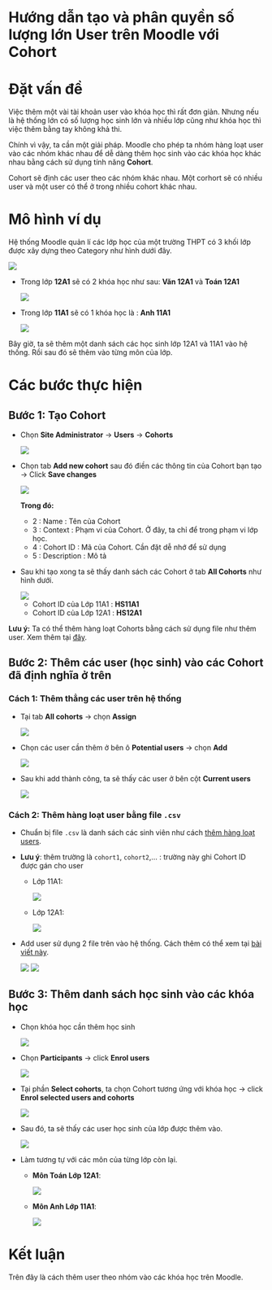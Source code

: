 # Hướng dẫn tạo và phân quyền số lượng lớn User trên Moodle với Cohort


# Đặt vấn đề
Việc thêm một vài tài khoản user vào khóa học thì rất đơn giản. Nhưng nếu là hệ thống lớn có số lượng học sinh lớn và nhiều lớp cũng như khóa học thì việc thêm bằng tay không khả thi.

Chính vì vậy, ta cần một giải pháp. Moodle cho phép ta nhóm hàng loạt user vào các nhóm khác nhau để dễ dàng thêm học sinh vào các khóa học khác nhau bằng cách sử dụng tính năng **Cohort**.

Cohort sẽ định các user theo các nhóm khác nhau. Một corhort sẽ có nhiều user và một user có thể ở trong nhiều cohort khác nhau.

# Mô hình ví dụ
Hệ thống Moodle quản lí các lớp học của một trường THPT có 3 khối lớp được xây dựng theo Category như hình dưới đây.

<img src="https://i.imgur.com/YDY2QHm.png">

- Trong lớp **12A1** sẽ có 2 khóa học như sau: **Văn 12A1** và **Toán 12A1**

    <img src="https://i.imgur.com/1lRDhD8.png">

- Trong lớp **11A1** sẽ có 1 khóa học là : **Anh 11A1**

    <img src="https://i.imgur.com/8StytJ9.png">
 
Bây giờ, ta sẽ thêm một danh sách các học sinh lớp 12A1 và 11A1 vào hệ thống. Rồi sau đó sẽ thêm vào từng môn của lớp.


# Các bước thực hiện
## Bước 1: Tạo Cohort
- Chọn **Site Administrator** -> **Users** -> **Cohorts**

    <img src="https://i.imgur.com/fld7DWs.png">

- Chọn tab **Add new cohort** sau đó điền các thông tin của Cohort bạn tạo -> Click **Save changes**

    <img src="https://i.imgur.com/gseskeP.png">

    **Trong đó:**

    - 2 : Name : Tên của Cohort
    - 3 : Context : Phạm vi của Cohort. Ở đây, ta chỉ để trong phạm vi lớp học.
    - 4 : Cohort ID : Mã của Cohort. Cần đặt dễ nhớ để sử dụng
    - 5 : Description : Mô tả

- Sau khi tạo xong ta sẽ thấy danh sách các Cohort ở tab **All Cohorts** như hình dưới.

    <img src="https://i.imgur.com/S0irgwy.png">

    - Cohort ID của Lớp 11A1 : **HS11A1**
    - Cohort ID của Lớp 12A1 : **HS12A1**

**Lưu ý:** Ta có thể thêm hàng loạt Cohorts bằng cách sử dụng file như thêm user. Xem thêm tại [đây](https://docs.moodle.org/38/en/Upload_cohorts).

## Bước 2: Thêm các user (học sinh) vào các Cohort đã định nghĩa ở trên
### **Cách 1**: Thêm thẳng các user trên hệ thống
- Tại tab **All cohorts** -> chọn **Assign**

    <img src="https://i.imgur.com/XYWf9zQ.png">

- Chọn các user cần thêm ở bên ô **Potential users** -> chọn **Add**

    <img src="https://i.imgur.com/9bX6pZ3.png">

- Sau khi add thành công, ta sẽ thấy các user ở bên cột **Current users**

    <img src="https://i.imgur.com/tEBJcze.png">

### **Cách 2**: Thêm hàng loạt user bằng file `.csv`
- Chuẩn bị file `.csv` là danh sách các sinh viên như cách [thêm hàng loạt users](https://news.cloud365.vn/moodle-hdsd-1-huong-dan-them-tai-khoan-nguoi-dung-vao-he-thong-moodle/).

- **Lưu ý**: thêm trường là `cohort1`, `cohort2`,... : trường này ghi Cohort ID được gán cho user
    - Lớp 11A1:

        <img src="https://i.imgur.com/cW4z9Rj.png">

    - Lớp 12A1:

        <img src="https://i.imgur.com/oWChMls.png">

- Add user sử dụng 2 file trên vào hệ thống. Cách thêm có thể xem tại [bài viết này](https://news.cloud365.vn/moodle-hdsd-1-huong-dan-them-tai-khoan-nguoi-dung-vao-he-thong-moodle/).
    
    <img src="https://i.imgur.com/5rVM14K.png">

    <img src="https://i.imgur.com/Z6G9DiV.png">

## Bước 3: Thêm danh sách học sinh vào các khóa học
- Chọn khóa học cần thêm học sinh

    <img src="https://i.imgur.com/d0qWju8.png">

- Chọn **Participants** -> click **Enrol users**

    <img src="https://i.imgur.com/PQrTv6A.png">

- Tại phần **Select cohorts**, ta chọn Cohort tương ứng với khóa học -> click **Enrol selected users and cohorts**

    <img src="https://i.imgur.com/fmYgTIK.png">

- Sau đó, ta sẽ thấy các user học sinh của lớp được thêm vào.

    <img src="https://i.imgur.com/XSsmeaQ.png">

- Làm tương tự với các môn của từng lớp còn lại.

    - **Môn Toán Lớp 12A1**:

        <img src="https://i.imgur.com/yKQA2ql.png">

    - **Môn Anh Lớp 11A1**:

        <img src="https://i.imgur.com/Iv6wxeU.png">

# Kết luận

Trên đây là cách thêm user theo nhóm vào các khóa học trên Moodle.
